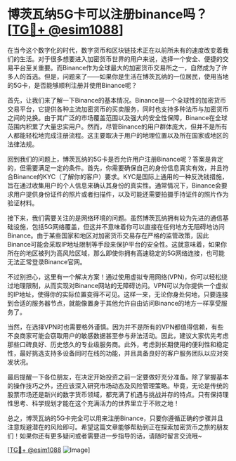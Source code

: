 # 博茨瓦纳5G卡可以注册binance吗？[[TG💪+ @esim1088](https://t.me/s/esim1088)]

在当今这个数字化的时代，数字货币和区块链技术正在以前所未有的速度改变着我们的生活。对于很多想要进入加密货币世界的用户来说，选择一个安全、便捷的交易平台至关重要。而Binance作为全球最大的加密货币交易所之一，自然成为了许多人的首选。但是，问题来了——如果你是生活在博茨瓦纳的一位居民，使用当地的5G卡，是否能够顺利注册并使用Binance呢？

首先，让我们来了解一下Binance的基本情况。Binance是一个全球性的加密货币交易平台，它提供各种主流加密货币的买卖服务，同时也支持多种法币与加密货币之间的兑换。由于其广泛的市场覆盖范围以及强大的安全性保障，Binance在全球范围内积累了大量忠实用户。然而，尽管Binance的用户群体庞大，但并不是所有人都能轻松地完成注册流程。这主要取决于用户的地理位置以及所在国家或地区的法律法规。

回到我们的问题上，博茨瓦纳的5G卡是否允许用户注册Binance呢？答案是肯定的，但需要满足一定的条件。首先，你需要确保自己的身份信息真实有效，并且符合Binance的KYC（了解你的客户）要求。KYC是国际上通用的一种反洗钱措施，旨在通过收集用户的个人信息来确认其身份的真实性。通常情况下，Binance会要求用户提供身份证件的照片或者扫描件，以及可能还需要拍摄手持证件的照片作为验证材料。

接下来，我们需要关注的是网络环境的问题。虽然博茨瓦纳拥有较为先进的通信基础设施，包括5G网络覆盖，但这并不意味着你可以直接在任何地方无阻碍地访问Binance。由于某些国家和地区对加密货币交易存在严格的监管政策，因此Binance可能会采取IP地址限制等手段来保护平台的安全性。这就意味着，如果你所在的地区被列为高风险区域，那么即使你拥有高速稳定的5G网络连接，也可能无法正常登录Binance官网。

不过别担心，这里有一个解决方案！通过使用虚拟专用网络(VPN)，你可以轻松绕过地理限制，从而实现对Binance网站的无障碍访问。VPN可以为你提供一个虚拟的IP地址，使得你的实际位置变得不可见。这样一来，无论你身处何地，只要连接到合适的服务器节点，就能像置身于其他允许自由访问Binance的地方一样享受服务了。

当然，在选择VPN时也需要格外谨慎。因为并不是所有的VPN都值得信赖，有些不良商家可能会窃取用户的敏感数据甚至参与非法活动。因此，建议大家优先考虑那些口碑良好、历史悠久的专业级服务商。此外，考虑到长期使用的便利性和稳定性，最好挑选支持多设备同时在线的功能，并且具备良好的客户服务团队以应对突发状况。

最后提醒一下各位朋友，在决定开始投资之前一定要做好充分准备。除了掌握基本的操作技巧之外，还应该深入研究市场动态及风险管理策略。毕竟，无论是传统的股票市场还是新兴的数字货币领域，都充满了机遇与挑战并存的特点。只有保持理性思考、科学规划才能在这个充满活力的世界里立于不败之地！

总之，博茨瓦纳的5G卡完全可以用来注册Binance，只要你遵循正确的步骤并且注意规避潜在的风险即可。希望这篇文章能够帮助到正在探索加密货币之旅的朋友们！如果你还有更多疑问或者需要进一步指导的话，请随时留言交流哦~

[[TG💪+ @esim1088](https://t.me/s/esim1088) ![Image](https://i.postimg.cc/4NQfJmqS/Snipaste-2025-05-13-00-14-12.png)]